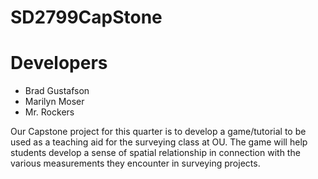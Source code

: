 SD2799CapStone
==============


# Developers

* Brad Gustafson
* Marilyn Moser
* Mr. Rockers

Our Capstone project for this quarter is to develop a game/tutorial to be used as a teaching aid for the surveying class at OU.  The game will help students develop a sense of spatial relationship in connection with the various measurements they encounter in surveying projects.  
